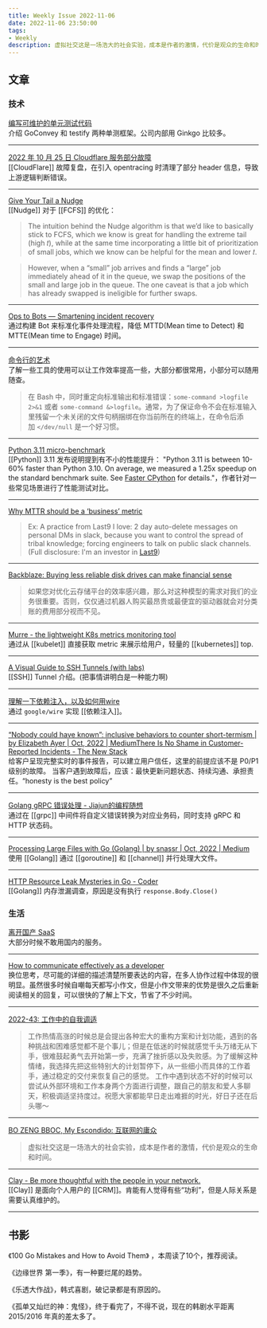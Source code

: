 ```yaml
---
title: Weekly Issue 2022-11-06
date: 2022-11-06 23:50:00
tags:
- Weekly
description: 虚拟社交这是一场浩大的社会实验，成本是作者的激情，代价是观众的生命和时间。
---
```



## 文章

### 技术


[编写可维护的单元测试代码](https://jiajunhuang.com/articles/2022_10_31-goconvey.md.html)  
介绍 GoConvey 和 testify 两种单测框架。公司内部用 Ginkgo 比较多。

---

[2022 年 10 月 25 日 Cloudflare 服务部分故障](https://blog.cloudflare.com/zh-cn/partial-cloudflare-outage-on-october-25-2022-zh-cn/)  
[[CloudFlare]] 故障复盘，在引入 opentracing 时清理了部分 header 信息，导致上游逻辑判断错误。

---

[Give Your Tail a Nudge](https://brooker.co.za/blog/2022/10/21/nudge.html)   
[[Nudge]] 对于 [[FCFS]] 的优化：
> The intuition behind the Nudge algorithm is that we’d like to basically stick to FCFS, which we know is great for handling the extreme tail (high 𝑡), while at the same time incorporating a little bit of prioritization of small jobs, which we know can be helpful for the mean and lower 𝑡.

> However, when a “small” job arrives and finds a “large” job immediately ahead of it in the queue, we swap the positions of the small and large job in the queue. The one caveat is that a job which has already swapped is ineligible for further swaps.

---

[Ops to Bots — Smartening incident recovery](https://engineering.razorpay.com/what-goes-behind-managing-production-alerts-204f186ce865)    
通过构建 Bot 来标准化事件处理流程，降低 MTTD(Mean time to Detect) 和 MTTE(Mean time to Engage) 时间。

---

[命令行的艺术](https://github.com/jlevy/the-art-of-command-line/blob/master/README-zh.md)    
了解一些工具的使用可以让工作效率提高一些，大部分都很常用，小部分可以随用随查。
> 在 Bash 中，同时重定向标准输出和标准错误：`some-command >logfile 2>&1` 或者 `some-command &>logfile`。通常，为了保证命令不会在标准输入里残留一个未关闭的文件句柄捆绑在你当前所在的终端上，在命令后添加 `</dev/null` 是一个好习惯。

---

[Python 3.11 micro-benchmark](https://kracekumar.com/post/micro-benchmark-python-311/)  
[[Python]] 3.11 发布说明提到有不小的性能提升： "Python 3.11 is between 10-60% faster than Python 3.10. On average, we measured a 1.25x speedup on the standard benchmark suite. See [Faster CPython](https://docs.python.org/3/whatsnew/3.11.html#whatsnew311-faster-cpython) for details."，作者针对一些常见场景进行了性能测试对比。

---



[Why MTTR should be a ‘business’ metric](https://blog.last9.io/why-mttr-should-be-a-business-metric/)   
> Ex: A practice from Last9 I love: 2 day auto-delete messages on personal DMs in slack, because you want to control the spread of tribal knowledge; forcing engineers to talk on public slack channels. (Full disclosure: I'm an investor in [Last9](https://bit.ly/3VnLp2k))

---

[Backblaze: Buying less reliable disk drives can make financial sense](https://blocksandfiles.com/2022/11/01/backblaze-disk-drives/)   
> 如果您对优化云存储平台的效率感兴趣，那么对这种模型的需求对我们的业务很重要。否则，仅仅通过机器人购买最昂贵或最便宜的驱动器就会对分类账的费用部分视而不见。

---

[Murre - the lightweight K8s metrics monitoring tool](https://www.groundcover.com/blog/murre)   
通过从 [[kubelet]] 直接获取 metric 来展示给用户，轻量的 [[kubernetes]] top.

---

[A Visual Guide to SSH Tunnels (with labs)](https://iximiuz.com/en/posts/ssh-tunnels/)   
[[SSH]] Tunnel 介绍。(把事情讲明白是一种能力啊)

---


[理解一下依赖注入，以及如何用wire](https://farer.org/2021/04/21/go-dependency-injection-wire/)   
通过 `google/wire` 实现 [[依赖注入]]。

---



[“Nobody could have known”: inclusive behaviors to counter short-termism | by Elizabeth Ayer | Oct, 2022 | Medium](https://medium.com/@ElizAyer/nobody-could-have-known-inclusive-behaviors-to-counter-a-culture-of-short-termism-cf662e1bab26)[There Is No Shame in Customer-Reported Incidents - The New Stack](https://thenewstack.io/there-is-no-shame-in-customer-reported-incidents/)   
给客户呈现完整实时的事件报告，可以建立用户信任，这里的前提应该不是 P0/P1 级别的故障。
当客户遇到故障后，应该：最快更新问题状态、持续沟通、承担责任。“honesty is the best policy”

---

[Golang gRPC 错误处理 - Jiajun的编程随想](https://jiajunhuang.com/articles/2022_11_04-grpc_error_handling.md.html)   
通过在 [[grpc]] 中间件将自定义错误转换为对应业务码，同时支持 gRPC 和 HTTP 状态码。

---

[Processing Large Files with Go (Golang) | by snassr | Oct, 2022 | Medium](https://medium.com/@snassr/processing-large-files-in-go-golang-6ea87effbfe2)   
使用 [[Golang]] 通过 [[goroutine]] 和 [[channel]] 并行处理大文件。

---

[HTTP Resource Leak Mysteries in Go - Coder](https://coder.com/blog/go-leak-mysteries)   
[[Golang]] 内存泄漏调查，原因是没有执行 `response.Body.Close()`




### 生活

[离开国产 SaaS](https://reorx.com/essays/2022/10/get-away-from-china-saas/)   
大部分时候不敢用国内的服务。

---
[How to communicate effectively as a developer](https://www.karlsutt.com/articles/communicating-effectively-as-a-developer/)   
换位思考，尽可能的详细的描述清楚所要表达的内容，在多人协作过程中体现的很明显。虽然很多时候自嘲每天都写小作文，但是小作文带来的优势是很久之后重新阅读相关的回复，可以很快的了解上下文，节省了不少时间。

---

[2022-43: 工作中的自我调适](https://xuanwo.io/reports/2022-43/)   
> 工作热情高涨的时候总是会提出各种宏大的重构方案和计划功能，遇到的各种挑战和困难感觉都不是个事儿；但是在低迷的时候就感觉千头万绪无从下手，很难鼓起勇气去开始第一步，充满了挫折感以及失败感。为了缓解这种情绪，我选择先把这些特别大的计划暂停下，从一些细小而具体的工作着手，通过稳定的交付来恢复自己的感觉。
> 工作中遇到状态不好的时候可以尝试从外部环境和工作本身两个方面进行调整，跟自己的朋友和爱人多聊天，积极调适坚持度过。祝愿大家都能早日走出难捱的时光，好日子还在后头哪～

---

[BO ZENG BBOC, My Escondido: 互联网的庸众](http://bboczeng.blogspot.com/2013/02/blog-post.html)   
> 虚拟社交这是一场浩大的社会实验，成本是作者的激情，代价是观众的生命和时间。

---

[Clay - Be more thoughtful with the people in your network.](https://clay.earth/)   
[[Clay]] 是面向个人用户的 [[CRM]]。肯能有人觉得有些“功利”，但是人际关系是需要认真维护的。

---




## 书影


《100 Go Mistakes and How to Avoid Them》 ，本周读了10个，推荐阅读。

《边缘世界 第一季》，有一种要烂尾的趋势。

《乐透大作战》，韩式喜剧，破记录都是有原因的。

《孤单又灿烂的神：鬼怪》，终于看完了，不得不说，现在的韩剧水平距离 2015/2016 年真的差太多了。

